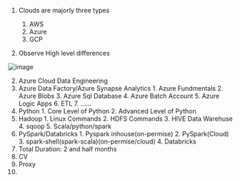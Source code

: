 1. Clouds are majorly three types  
  
    1. AWS
    2. Azure
    3. GCP

2. Observe High level differences 

![image](https://github.com/rritec/Cloud-Data-Engineering/assets/20516321/ba729d30-4947-4171-b008-49a3b3afe22b)

2. Azure Cloud Data Engineering
  1. Azure Data Factory/Azure Synapse Analytics
    1. Azure Fundmentals
    2. Azure Blobs
    3. Azure Sql Database
    4. Azure Batch Account
    5. Azure Logic Apps
    6. ETL
    7. ......
  3. Python
    1. Core Level of Python
    2. Advanced Level of Python
  4. Hadoop
    1. Linux Commands
    2. HDFS Commands
    3. HIVE Data Warehuse 
    4. sqoop
    5. Scala/python/spark
  5. PySpark/Databricks
    1. Pyspark inhouse(on-permise)
    2. PySpark(Cloud)
    3. spark-shell(spark-scala)(on-permise/cloud)
    4. Databricks
3. Total Duration: 2 and half months
4. CV
5. Proxy
6. 
